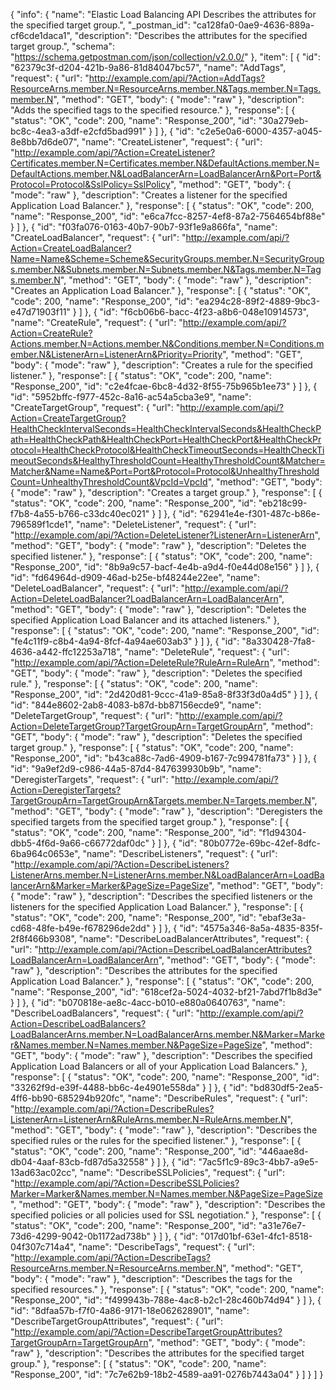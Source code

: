 {
  "info": {
    "name": "Elastic Load Balancing API Describes the attributes for the specified target group.",
    "_postman_id": "ca128fa0-0ae9-4636-889a-cf6cde1daca1",
    "description": "Describes the attributes for the specified target group.",
    "schema": "https://schema.getpostman.com/json/collection/v2.0.0/"
  },
  "item": [
    {
      "id": "62379c3f-d204-421b-9a86-81d84047bc57",
      "name": "AddTags",
      "request": {
        "url": "http://example.com/api/?Action=AddTags?ResourceArns.member.N=ResourceArns.member.N&Tags.member.N=Tags.member.N",
        "method": "GET",
        "body": {
          "mode": "raw"
        },
        "description": "Adds the specified tags to the specified resource."
      },
      "response": [
        {
          "status": "OK",
          "code": 200,
          "name": "Response_200",
          "id": "30a279eb-bc8c-4ea3-a3df-e2cfd5bad991"
        }
      ]
    },
    {
      "id": "c2e5e0a6-6000-4357-a045-8e8bb7d6de07",
      "name": "CreateListener",
      "request": {
        "url": "http://example.com/api/?Action=CreateListener?Certificates.member.N=Certificates.member.N&DefaultActions.member.N=DefaultActions.member.N&LoadBalancerArn=LoadBalancerArn&Port=Port&Protocol=Protocol&SslPolicy=SslPolicy",
        "method": "GET",
        "body": {
          "mode": "raw"
        },
        "description": "Creates a listener for the specified Application Load Balancer."
      },
      "response": [
        {
          "status": "OK",
          "code": 200,
          "name": "Response_200",
          "id": "e6ca7fcc-8257-4ef8-87a2-7564654bf88e"
        }
      ]
    },
    {
      "id": "f03fa076-0163-40b7-90b7-93f1e9a866fa",
      "name": "CreateLoadBalancer",
      "request": {
        "url": "http://example.com/api/?Action=CreateLoadBalancer?Name=Name&Scheme=Scheme&SecurityGroups.member.N=SecurityGroups.member.N&Subnets.member.N=Subnets.member.N&Tags.member.N=Tags.member.N",
        "method": "GET",
        "body": {
          "mode": "raw"
        },
        "description": "Creates an Application Load Balancer."
      },
      "response": [
        {
          "status": "OK",
          "code": 200,
          "name": "Response_200",
          "id": "ea294c28-89f2-4889-9bc3-e47d71903f11"
        }
      ]
    },
    {
      "id": "f6cb06b6-bacc-4f23-a8b6-048e10914573",
      "name": "CreateRule",
      "request": {
        "url": "http://example.com/api/?Action=CreateRule?Actions.member.N=Actions.member.N&Conditions.member.N=Conditions.member.N&ListenerArn=ListenerArn&Priority=Priority",
        "method": "GET",
        "body": {
          "mode": "raw"
        },
        "description": "Creates a rule for the specified listener."
      },
      "response": [
        {
          "status": "OK",
          "code": 200,
          "name": "Response_200",
          "id": "c2e4fcae-6bc8-4d32-8f55-75b965b1ee73"
        }
      ]
    },
    {
      "id": "5952bffc-f977-452c-8a16-ac54a5cba3e9",
      "name": "CreateTargetGroup",
      "request": {
        "url": "http://example.com/api/?Action=CreateTargetGroup?HealthCheckIntervalSeconds=HealthCheckIntervalSeconds&HealthCheckPath=HealthCheckPath&HealthCheckPort=HealthCheckPort&HealthCheckProtocol=HealthCheckProtocol&HealthCheckTimeoutSeconds=HealthCheckTimeoutSeconds&HealthyThresholdCount=HealthyThresholdCount&Matcher=Matcher&Name=Name&Port=Port&Protocol=Protocol&UnhealthyThresholdCount=UnhealthyThresholdCount&VpcId=VpcId",
        "method": "GET",
        "body": {
          "mode": "raw"
        },
        "description": "Creates a target group."
      },
      "response": [
        {
          "status": "OK",
          "code": 200,
          "name": "Response_200",
          "id": "eb218c99-f7b8-4a55-b766-c33dc40ec021"
        }
      ]
    },
    {
      "id": "62941e4e-f301-487c-b86e-796589f1cde1",
      "name": "DeleteListener",
      "request": {
        "url": "http://example.com/api/?Action=DeleteListener?ListenerArn=ListenerArn",
        "method": "GET",
        "body": {
          "mode": "raw"
        },
        "description": "Deletes the specified listener."
      },
      "response": [
        {
          "status": "OK",
          "code": 200,
          "name": "Response_200",
          "id": "8b9a9c57-bacf-4e4b-a9d4-f0e44d08e156"
        }
      ]
    },
    {
      "id": "fd64964d-d909-46ad-b25e-bf48244e22ee",
      "name": "DeleteLoadBalancer",
      "request": {
        "url": "http://example.com/api/?Action=DeleteLoadBalancer?LoadBalancerArn=LoadBalancerArn",
        "method": "GET",
        "body": {
          "mode": "raw"
        },
        "description": "Deletes the specified Application Load Balancer and its attached listeners."
      },
      "response": [
        {
          "status": "OK",
          "code": 200,
          "name": "Response_200",
          "id": "fe4c11f9-c8b4-4a94-8fcf-4a94ae603ab3"
        }
      ]
    },
    {
      "id": "8a330428-7fa8-4636-a442-ffc12253a718",
      "name": "DeleteRule",
      "request": {
        "url": "http://example.com/api/?Action=DeleteRule?RuleArn=RuleArn",
        "method": "GET",
        "body": {
          "mode": "raw"
        },
        "description": "Deletes the specified rule."
      },
      "response": [
        {
          "status": "OK",
          "code": 200,
          "name": "Response_200",
          "id": "2d420d81-9ccc-41a9-85a8-8f33f3d0a4d5"
        }
      ]
    },
    {
      "id": "844e8602-2ab8-4083-b87d-bb87156ecde9",
      "name": "DeleteTargetGroup",
      "request": {
        "url": "http://example.com/api/?Action=DeleteTargetGroup?TargetGroupArn=TargetGroupArn",
        "method": "GET",
        "body": {
          "mode": "raw"
        },
        "description": "Deletes the specified target group."
      },
      "response": [
        {
          "status": "OK",
          "code": 200,
          "name": "Response_200",
          "id": "b43ca88c-7ad6-4909-b167-7c994781fa73"
        }
      ]
    },
    {
      "id": "9a9ef2d9-c986-44a5-87d4-847639930b9b",
      "name": "DeregisterTargets",
      "request": {
        "url": "http://example.com/api/?Action=DeregisterTargets?TargetGroupArn=TargetGroupArn&Targets.member.N=Targets.member.N",
        "method": "GET",
        "body": {
          "mode": "raw"
        },
        "description": "Deregisters the specified targets from the specified target group."
      },
      "response": [
        {
          "status": "OK",
          "code": 200,
          "name": "Response_200",
          "id": "f1d94304-dbb5-4f6d-9a66-c66772daf0dc"
        }
      ]
    },
    {
      "id": "80b0772e-69bc-42ef-8dfc-6ba964c0653e",
      "name": "DescribeListeners",
      "request": {
        "url": "http://example.com/api/?Action=DescribeListeners?ListenerArns.member.N=ListenerArns.member.N&LoadBalancerArn=LoadBalancerArn&Marker=Marker&PageSize=PageSize",
        "method": "GET",
        "body": {
          "mode": "raw"
        },
        "description": "Describes the specified listeners or the listeners for the specified Application Load Balancer."
      },
      "response": [
        {
          "status": "OK",
          "code": 200,
          "name": "Response_200",
          "id": "ebaf3e3a-cd68-48fe-b49e-f678296de2dd"
        }
      ]
    },
    {
      "id": "4575a346-8a5a-4835-835f-2f8f466b9308",
      "name": "DescribeLoadBalancerAttributes",
      "request": {
        "url": "http://example.com/api/?Action=DescribeLoadBalancerAttributes?LoadBalancerArn=LoadBalancerArn",
        "method": "GET",
        "body": {
          "mode": "raw"
        },
        "description": "Describes the attributes for the specified Application Load Balancer."
      },
      "response": [
        {
          "status": "OK",
          "code": 200,
          "name": "Response_200",
          "id": "618cef2a-5024-4032-bf21-7abd7f1b8d3e"
        }
      ]
    },
    {
      "id": "b070818e-ae8c-4acc-b010-e880a0640763",
      "name": "DescribeLoadBalancers",
      "request": {
        "url": "http://example.com/api/?Action=DescribeLoadBalancers?LoadBalancerArns.member.N=LoadBalancerArns.member.N&Marker=Marker&Names.member.N=Names.member.N&PageSize=PageSize",
        "method": "GET",
        "body": {
          "mode": "raw"
        },
        "description": "Describes the specified Application Load Balancers or all of your Application Load Balancers."
      },
      "response": [
        {
          "status": "OK",
          "code": 200,
          "name": "Response_200",
          "id": "33262f9d-e39f-4488-bb6c-4e4901e558da"
        }
      ]
    },
    {
      "id": "bd830df5-2ea5-4ff6-bb90-685294b920fc",
      "name": "DescribeRules",
      "request": {
        "url": "http://example.com/api/?Action=DescribeRules?ListenerArn=ListenerArn&RuleArns.member.N=RuleArns.member.N",
        "method": "GET",
        "body": {
          "mode": "raw"
        },
        "description": "Describes the specified rules or the rules for the specified listener."
      },
      "response": [
        {
          "status": "OK",
          "code": 200,
          "name": "Response_200",
          "id": "446aae8d-db04-4aaf-83cb-fd87d5a32558"
        }
      ]
    },
    {
      "id": "7ac5f1c9-89c3-4bb7-a9e5-13ad63ac02cc",
      "name": "DescribeSSLPolicies",
      "request": {
        "url": "http://example.com/api/?Action=DescribeSSLPolicies?Marker=Marker&Names.member.N=Names.member.N&PageSize=PageSize",
        "method": "GET",
        "body": {
          "mode": "raw"
        },
        "description": "Describes the specified policies or all policies used for SSL negotiation."
      },
      "response": [
        {
          "status": "OK",
          "code": 200,
          "name": "Response_200",
          "id": "a31e76e7-73d6-4299-9042-0b1172ad738b"
        }
      ]
    },
    {
      "id": "017d01bf-63e1-4fc1-8518-04f307c714a4",
      "name": "DescribeTags",
      "request": {
        "url": "http://example.com/api/?Action=DescribeTags?ResourceArns.member.N=ResourceArns.member.N",
        "method": "GET",
        "body": {
          "mode": "raw"
        },
        "description": "Describes the tags for the specified resources."
      },
      "response": [
        {
          "status": "OK",
          "code": 200,
          "name": "Response_200",
          "id": "f499943b-788e-4ac8-b2c1-28c460b74d94"
        }
      ]
    },
    {
      "id": "8dfaa57b-f7f0-4a86-9171-18e062628901",
      "name": "DescribeTargetGroupAttributes",
      "request": {
        "url": "http://example.com/api/?Action=DescribeTargetGroupAttributes?TargetGroupArn=TargetGroupArn",
        "method": "GET",
        "body": {
          "mode": "raw"
        },
        "description": "Describes the attributes for the specified target group."
      },
      "response": [
        {
          "status": "OK",
          "code": 200,
          "name": "Response_200",
          "id": "7c7e62b9-18b2-4589-aa91-0276b7443a04"
        }
      ]
    }
  ]
}